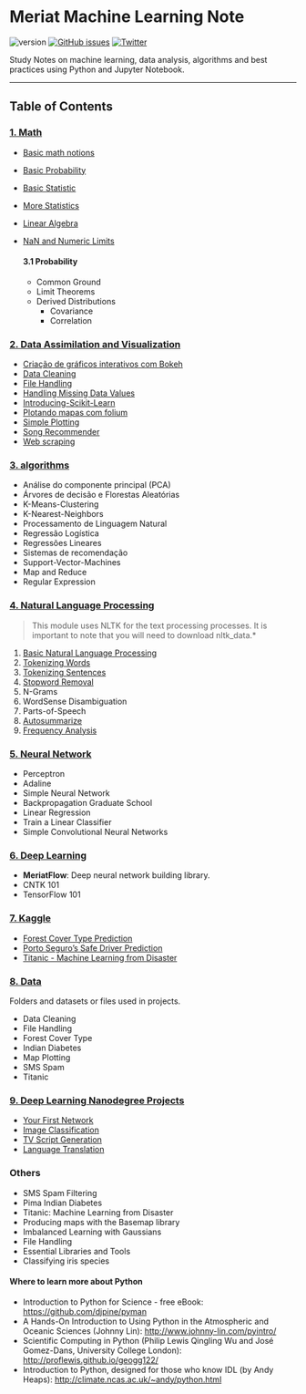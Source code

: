 # Meriat Machine Learning Note

![version](https://img.shields.io/badge/version-v1.0-yellowgreen.svg) [![GitHub issues](https://img.shields.io/github/issues/vitormeriat/meriat-ml-notes.svg)](https://github.com/vitormeriat/meriat-ml-notes/issues) [![Twitter](https://img.shields.io/twitter/url/https/github.com/vitormeriat/meriat-ml-notes.svg?style=social)](https://twitter.com/intent/tweet?text=Wow:&url=%5Bobject%20Object%5D)

Study Notes on machine learning, data analysis, algorithms and best practices using Python and Jupyter Notebook.

---

## Table of Contents

### [1. Math](/math/)

* [Basic math notions](/math/Basic-Math.ipynb)
* [Basic Probability](/math/Basic-Probability.ipynb)
* [Basic Statistic](/math/Basic-Statistic.ipynb)
* [More Statistics](/math/Statistics.ipynb)
* [Linear Algebra](/math/Linear-Algebra.ipynb)
* [NaN and Numeric Limits](/math/NaN-and-Numeric-Limits.ipynb)

  #### 3.1 Probability
  * Common Ground
  * Limit Theorems
  * Derived Distributions
      * Covariance
      * Correlation

### [2. Data Assimilation and Visualization](/data-assimilation-and-visualization/)

* [Criação de gráficos interativos com Bokeh](/data-assimilation-and-visualization/criação-de-gráficos-interativos-com-bokeh.ipynb)
* [Data Cleaning](/data-assimilation-and-visualization/data-cleaning.ipynb)
* [File Handling](/data-assimilation-and-visualization/file-handling.ipynb)
* [Handling Missing Data Values](/data-assimilation-and-visualization/handling-missing-data-values.ipynb)
* [Introducing-Scikit-Learn](/data-assimilation-and-visualization/introducing-scikit-learn.ipynb)
* [Plotando mapas com folium](/data-assimilation-and-visualization/plotando-mapas-com-folium.ipynb)
* [Simple Plotting](/data-assimilation-and-visualization/simple-plotting.ipynb)
* [Song Recommender](/data-assimilation-and-visualization/song-recommender.ipynb)
* [Web scraping](/data-assimilation-and-visualization/web-scraping-with-python.ipynb)

### [3. algorithms](/algorithms/)

* Análise do componente principal (PCA)
* Árvores de decisão e Florestas Aleatórias
* K-Means-Clustering
* K-Nearest-Neighbors
* Processamento de Linguagem Natural
* Regressão Logística
* Regressões Lineares
* Sistemas de recomendação
* Support-Vector-Machines
* Map and Reduce
* Regular Expression

### [4. Natural Language Processing](/natural-language-processing/)

> This module uses NLTK for the text processing processes. It is important to note that you will need to download nltk_data.*

1. [Basic Natural Language Processing](/natural-language-processing/Basic-Natural-Language-Processing.ipynb)
2. [Tokenizing Words](/natural-language-processing/Tokenizing-Words.ipynb)
3. [Tokenizing Sentences](/natural-language-processing/Tokenizing-Sentences.ipynb)
4. [Stopword Removal](/natural-language-processing/Stopword-Removal.ipynb)
5. N-Grams
6. WordSense Disambiguation
7. Parts-of-Speech
8. [Autosummarize](/natural-language-processing/Autosummarize.ipynb)
9. [Frequency Analysis](/natural-language-processing/Frequency-Analysis.ipynb)
  
### [5. Neural Network](/neural-network/)

* Perceptron
* Adaline
* Simple Neural Network
* Backpropagation Graduate School
* Linear Regression
* Train a Linear Classifier
* Simple Convolutional Neural Networks

### [6. Deep Learning](/deep-learning/)

* **MeriatFlow**: Deep neural network building library.
* CNTK 101
* TensorFlow 101

### [7. Kaggle](/kaggle/)

- [Forest Cover Type Prediction](/kaggle/forest-cover-type-prediction.ipynb)
- [Porto Seguro’s Safe Driver Prediction](/kaggle/porto-seguro’s-safe-driver-prediction.ipynb)
- [Titanic - Machine Learning from Disaster](/kaggle/titanic-machine-learning-from-disaster.ipynb)

### [8. Data](/data/)

Folders and datasets or files used in projects.

* Data Cleaning
* File Handling
* Forest Cover Type
* Indian Diabetes
* Map Plotting
* SMS Spam
* Titanic

### [9. Deep Learning Nanodegree Projects](/dlnd/)

* [Your First Network](/dlnd/1-your-first-network/)
* [Image Classification](/dlnd/2-image-classification/)
* [TV Script Generation](/dlnd/3-tv-script-generation/)
* [Language Translation](/dlnd/4-language-translation/)

### Others

* SMS Spam Filtering
* Pima Indian Diabetes
* Titanic: Machine Learning from Disaster
* Producing maps with the Basemap library
* Imbalanced Learning with Gaussians
* File Handling
* Essential Libraries and Tools
* Classifying iris species

#### Where to learn more about Python
* Introduction to Python for Science - free eBook: https://github.com/djpine/pyman
* A Hands-On Introduction to Using Python in the Atmospheric and Oceanic Sciences (Johnny Lin): http://www.johnny-lin.com/pyintro/
* Scientific Computing in Python (Philip Lewis Qingling Wu and José Gomez-Dans, University College London): http://proflewis.github.io/geogg122/
* Introduction to Python, designed for those who know IDL (by Andy Heaps): http://climate.ncas.ac.uk/~andy/python.html
